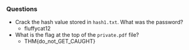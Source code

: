 ### Questions
- Crack the hash value stored in `hash1.txt`. What was the password?
	- fluffycat12
- What is the flag at the top of the `private.pdf` file?
	- THM{do_not_GET_CAUGHT}